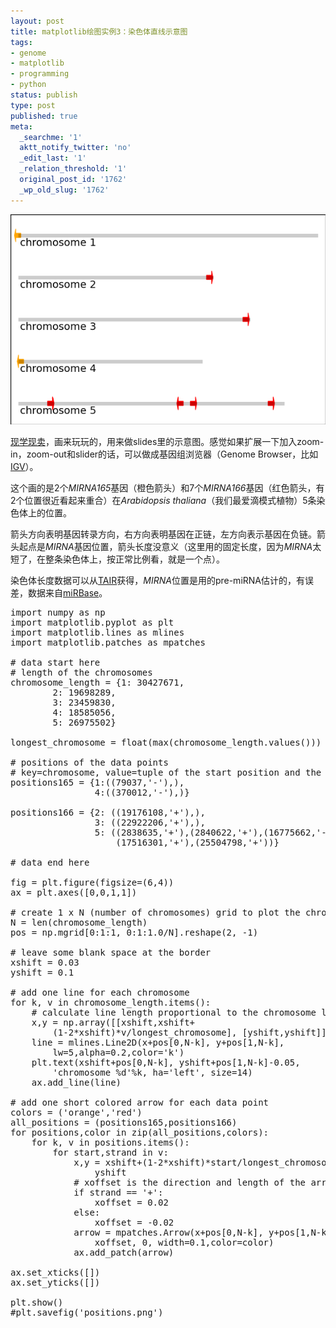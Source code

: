 ```yaml
---
layout: post
title: matplotlib绘图实例3：染色体直线示意图
tags:
- genome
- matplotlib
- programming
- python
status: publish
type: post
published: true
meta:
  _searchme: '1'
  aktt_notify_twitter: 'no'
  _edit_last: '1'
  _relation_threshold: '1'
  original_post_id: '1762'
  _wp_old_slug: '1762'
---
```


![](/images/2010/12/positions.png)

<a href="http://matplotlib.sourceforge.net/examples/api/artist_demo.html" target="_blank">现学现卖</a>，画来玩玩的，用来做slides里的示意图。感觉如果扩展一下加入zoom-in，zoom-out和slider的话，可以做成基因组浏览器（Genome Browser，比如<a href="http://www.broadinstitute.org/igv/" target="_blank">IGV</a>）。

这个画的是2个<em>MIRNA165</em>基因（橙色箭头）和7个<em>MIRNA166</em>基因（红色箭头，有2个位置很近看起来重合）在<em>Arabidopsis thaliana</em>（我们最爱滴模式植物）5条染色体上的位置。

箭头方向表明基因转录方向，右方向表明基因在正链，左方向表示基因在负链。箭头起点是<em>MIRNA</em>基因位置，箭头长度没意义（这里用的固定长度，因为<em>MIRNA</em>太短了，在整条染色体上，按正常比例看，就是一个点）。

染色体长度数据可以从<a href="http://arabidopsis.org/" target="_blank">TAIR</a>获得，<em>MIRNA</em>位置是用的pre-miRNA估计的，有误差，数据来自<a href="http://www.mirbase.org/" target="_blank">miRBase</a>。

<pre>import numpy as np
import matplotlib.pyplot as plt
import matplotlib.lines as mlines
import matplotlib.patches as mpatches

# data start here
# length of the chromosomes
chromosome_length = {1: 30427671,
        2: 19698289,
        3: 23459830,
        4: 18585056,
        5: 26975502}

longest_chromosome = float(max(chromosome_length.values()))

# positions of the data points
# key=chromosome, value=tuple of the start position and the strand
positions165 = {1:((79037,'-'),),
                4:((370012,'-'),)}

positions166 = {2: ((19176108,'+'),),
                3: ((22922206,'+'),),
                5: ((2838635,'+'),(2840622,'+'),(16775662,'-'),
                    (17516301,'+'),(25504798,'+'))}

# data end here

fig = plt.figure(figsize=(6,4))
ax = plt.axes([0,0,1,1])

# create 1 x N (number of chromosomes) grid to plot the chromosomes
N = len(chromosome_length)
pos = np.mgrid[0:1:1, 0:1:1.0/N].reshape(2, -1)

# leave some blank space at the border
xshift = 0.03
yshift = 0.1

# add one line for each chromosome
for k, v in chromosome_length.items():
    # calculate line length proportional to the chromosome length
    x,y = np.array([[xshift,xshift+ 
        (1-2*xshift)*v/longest_chromosome], [yshift,yshift]])
    line = mlines.Line2D(x+pos[0,N-k], y+pos[1,N-k], 
        lw=5,alpha=0.2,color='k')
    plt.text(xshift+pos[0,N-k], yshift+pos[1,N-k]-0.05, 
        'chromosome %d'%k, ha='left', size=14)
    ax.add_line(line)

# add one short colored arrow for each data point
colors = ('orange','red')
all_positions = (positions165,positions166)
for positions,color in zip(all_positions,colors):
    for k, v in positions.items():
        for start,strand in v:
            x,y = xshift+(1-2*xshift)*start/longest_chromosome, 
                yshift
            # xoffset is the direction and length of the arrow
            if strand == '+':
                xoffset = 0.02
            else:
                xoffset = -0.02
            arrow = mpatches.Arrow(x+pos[0,N-k], y+pos[1,N-k], 
                xoffset, 0, width=0.1,color=color)
            ax.add_patch(arrow)

ax.set_xticks([])
ax.set_yticks([])

plt.show()
#plt.savefig('positions.png')</pre>
